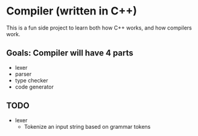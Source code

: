 # Compiler (written in C++)

This is a fun side project to learn both how C++ works, and how compilers work.

## Goals: Compiler will have 4 parts

- lexer
- parser
- type checker
- code generator

## TODO
- lexer
    - Tokenize an input string based on grammar tokens